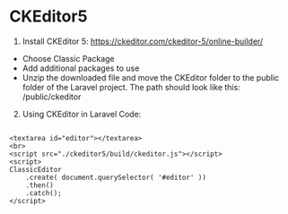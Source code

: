 # CKEditor5

1. Install CKEditor 5:
https://ckeditor.com/ckeditor-5/online-builder/
- Choose Classic Package
- Add additional packages to use
- Unzip the downloaded file and move the CKEditor folder to the public folder of the Laravel project. The path should look like this: /public/ckeditor
2. Using CKEditor in Laravel Code:
```

<textarea id="editor"></textarea>
<br>
<script src="./ckeditor5/build/ckeditor.js"></script>
<script>
ClassicEditor
    .create( document.querySelector( '#editor' ))
    .then()
    .catch();
</script>
```
